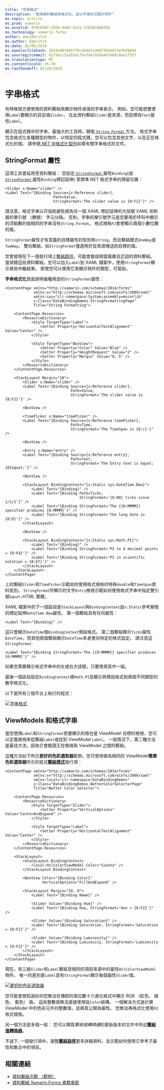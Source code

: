 ```yaml
---
title: "字串格式"
description: "使用資料繫結來格式化，並以字串形式顯示物件"
ms.topic: article
ms.prod: xamarin
ms.assetid: 978C85B7-CB58-4483-A131-21B381A865E0
ms.technology: xamarin-forms
author: davidbritch
ms.author: dabritch
ms.date: 01/05/2018
ms.openlocfilehash: 3b54ed876857f0cd04d7a304ff05b9710fbd9e04
ms.sourcegitcommit: 61f5ecc5a2b5dcfbefdef91664d7460c0ee2f357
ms.translationtype: MT
ms.contentlocale: zh-TW
ms.lasthandoff: 02/28/2018
---
```

# <a name="string-formatting"></a>字串格式

有時候很方便使用的資料繫結來顯示物件或值的字串表示。 例如，您可能想要使用`Label`要顯示的目前值`Slider`。 在此資料繫結`Slider`是來源，而目標為`Text`屬性`Label`。

顯示在程式碼中的字串，最強大的工具時，靜態[ `String.Format` ](https://developer.xamarin.com/api/member/System.String.Format/p/System.String/System.Object/)方法。 格式字串包含格式化各種類型的物件，以特定的程式碼，您可以包含其他文字，以及正在格式化的值。 請參閱[.NET 中格式化型別](/dotnet/standard/base-types/formatting-types/)如需有關字串格式的文件。

## <a name="the-stringformat-property"></a>StringFormat 屬性

這項工具會延用至資料繫結： 您設定[ `StringFormat` ](https://developer.xamarin.com/api/property/Xamarin.Forms.BindingBase.StringFormat/)屬性`Binding`(或[ `StringFormat` ](https://developer.xamarin.com/api/property/Xamarin.Forms.Xaml.BindingExtension.StringFormat/)屬性`Binding`標記延伸) 至標準.NET 格式字串的預留位置：

```xaml
<Slider x:Name="slider" />
<Label Text="{Binding Source={x:Reference slider},
                      Path=Value,
                      StringFormat='The slider value is {0:F2}'}" />
```

請注意，格式字串以可協助避免視為另一個 XAML 標記延伸的大括號 XAML 剖析器的單引號 （撇號） 字元分隔。 否則，字串的單引號字元是您要用於呼叫中顯示的浮點數的值相同的字串沒有`String.Format`。 格式規格`F2`會使顯示兩個小數位數的值。

`StringFormat`屬性才有意義的目標屬性的型別時`string`，而且繫結模式`OneWay`或`TwoWay`。 雙向繫結，如`StringFormat`僅適用於從來源傳送到目標的值。

您會發現在下一個發行項上[繫結路徑](binding-path.md)，可能會變成相當複雜且迂迴的資料繫結。 當偵錯這些資料繫結，您可以加入`Label`到 XAML 檔案中，使用`StringFormat`顯示某些中繼結果。 即使您可以使用它來顯示物件的類型，可幫助。

**字串格式化**頁面說明幾種用途的`StringFormat`屬性：

```xaml
<ContentPage xmlns="http://xamarin.com/schemas/2014/forms"
             xmlns:x="http://schemas.microsoft.com/winfx/2009/xaml"
             xmlns:sys="clr-namespace:System;assembly=mscorlib"
             x:Class="DataBindingDemos.StringFormattingPage"
             Title="String Formatting">

    <ContentPage.Resources>
        <ResourceDictionary>
            <Style TargetType="Label">
                <Setter Property="HorizontalTextAlignment" Value="Center" />
            </Style>

            <Style TargetType="BoxView">
                <Setter Property="Color" Value="Blue" />
                <Setter Property="HeightRequest" Value="2" />
                <Setter Property="Margin" Value="0, 5" />
            </Style>
        </ResourceDictionary>
    </ContentPage.Resources>

    <StackLayout Margin="10">
        <Slider x:Name="slider" />
        <Label Text="{Binding Source={x:Reference slider},
                              Path=Value,
                              StringFormat='The slider value is {0:F2}'}" />

        <BoxView />

        <TimePicker x:Name="timePicker" />
        <Label Text="{Binding Source={x:Reference timePicker},
                              Path=Time,
                              StringFormat='The TimeSpan is {0:c}'}" />

        <BoxView />

        <Entry x:Name="entry" />
        <Label Text="{Binding Source={x:Reference entry},
                              Path=Text,
                              StringFormat='The Entry text is &quot;{0}&quot;'}" />

        <BoxView />

        <StackLayout BindingContext="{x:Static sys:DateTime.Now}">
            <Label Text="{Binding}" />
            <Label Text="{Binding Path=Ticks,
                                  StringFormat='{0:N0} ticks since 1/1/1'}" />
            <Label Text="{Binding StringFormat='The {{0:MMMM}} specifier produces {0:MMMM}'}" />
            <Label Text="{Binding StringFormat='The long date is {0:D}'}" />
        </StackLayout>

        <BoxView />

        <StackLayout BindingContext="{x:Static sys:Math.PI}">
            <Label Text="{Binding}" />
            <Label Text="{Binding StringFormat='PI to 4 decimal points = {0:F4}'}" />
            <Label Text="{Binding StringFormat='PI in scientific notation = {0:E7}'}" />
        </StackLayout>
    </StackLayout>
</ContentPage>
```

上的繫結`Slider`和`TimePicker`示範如何使用格式規格的特殊`double`和`TimeSpan`資料型別。 `StringFormat`所顯示的文字`Entry`檢視示範如何使用格式字串中指定雙引號`&quot;`HTML 實體。

XAML 檔案中的下一個區段是`StackLayout`與`BindingContext`設`x:Static`參考靜態的標記延伸`DateTime.Now`屬性。 第一個繫結具有任何屬性：

```xaml
<Label Text="{Binding}" />
```

這只會顯示`DateTime`值`BindingContext`預設格式。 第二個繫結顯示`Ticks`屬性`DateTime`，而其他兩個繫結顯示`DateTime`本身會向特定的格式設定。 請注意這`StringFormat`:

```xaml
<Label Text="{Binding StringFormat='The {{0:MMMM}} specifier produces {0:MMMM}'}" />
```

如果您需要顯示格式字串中的左或右大括號，只要使用其中一組。

最後一個區段設定`BindingContext`值`Math.PI`並顯示與預設格式和兩個不同類型的數字格式化。

以下是所有三個平台上執行的程式：

[![字串格式](string-formatting-images/stringformatting-small.png "字串格式化")](string-formatting-images/stringformatting-large.png "字串格式")

## <a name="viewmodels-and-string-formatting"></a>ViewModels 和格式字串

當您使用`Label`和`StringFormat`若要顯示的值也是 ViewModel 目標的檢視，您可以定義檢視來從繫結`Label`或從到 ViewModel `Label`。 一般情況下，第二種方法是最佳方法，因為它會驗證正在檢視與 ViewModel 之間的繫結。

這種方法如下所示**更好的色彩選取器**範例，您可使用做為相同的 ViewModel**簡單色彩選取器**所示的程式[**繫結模式**](binding-mode.md)發行項：

```xaml
<ContentPage xmlns="http://xamarin.com/schemas/2014/forms"
             xmlns:x="http://schemas.microsoft.com/winfx/2009/xaml"
             xmlns:local="clr-namespace:DataBindingDemos"
             x:Class="DataBindingDemos.BetterColorSelectorPage"
             Title="Better Color Selector">

    <ContentPage.Resources>
        <ResourceDictionary>
            <Style TargetType="Slider">
                <Setter Property="VerticalOptions" Value="CenterAndExpand" />
            </Style>

            <Style TargetType="Label">
                <Setter Property="HorizontalTextAlignment" Value="Center" />
            </Style>
        </ResourceDictionary>
    </ContentPage.Resources>

    <StackLayout>
        <StackLayout.BindingContext>
            <local:HslColorViewModel Color="Sienna" />
        </StackLayout.BindingContext>

        <BoxView Color="{Binding Color}"
                 VerticalOptions="FillAndExpand" />

        <StackLayout Margin="10, 0">
            <Label Text="{Binding Name}" />

            <Slider Value="{Binding Hue}" />
            <Label Text="{Binding Hue, StringFormat='Hue = {0:F2}'}" />

            <Slider Value="{Binding Saturation}" />
            <Label Text="{Binding Saturation, StringFormat='Saturation = {0:F2}'}" />

            <Slider Value="{Binding Luminosity}" />
            <Label Text="{Binding Luminosity, StringFormat='Luminosity = {0:F2}'}" />
        </StackLayout>
    </StackLayout>
</ContentPage>    
```

現在，有三組`Slider`和`Label`繫結至相同的項目來源中的屬性`HslColorViewModel`物件。 唯一的差別是`Label`具有`StringFormat`顯示每個屬性`Slider`值。

[![更好的色彩選取器](string-formatting-images/bettercolorselector-small.png "更色彩選取器")](string-formatting-images/bettercolorselector-large.png "更色彩選取器")

您可能會想知道如何您無法在傳統的兩位數十六進位格式中顯示 RGB （紅色、 綠色、 藍色） 值。 這些整數值無法直接使用從`Color`結構。 一個解決方式是計算 ViewModel 中的色彩元件的整數值，並將其公開為屬性。 您無法再格式化使用`X2`格式規格。

另一個方法是多個一般： 您可以撰寫*繫結值轉換器*的更新版本的文件中所述[**繫結值轉換器**](converters.md)。

不過下, 一個發行項中，瀏覽[**繫結路徑**](binding-path.md)更多詳細資料，並示範如何使用它參考子屬性和集合中的項目。


## <a name="related-links"></a>相關連結

- [資料繫結示範 （範例）](https://developer.xamarin.com/samples/xamarin-forms/DataBindingDemos/)
- [資料繫結 Xamarin.Forms 書籍章節](~/xamarin-forms/creating-mobile-apps-xamarin-forms/summaries/chapter16.md)
